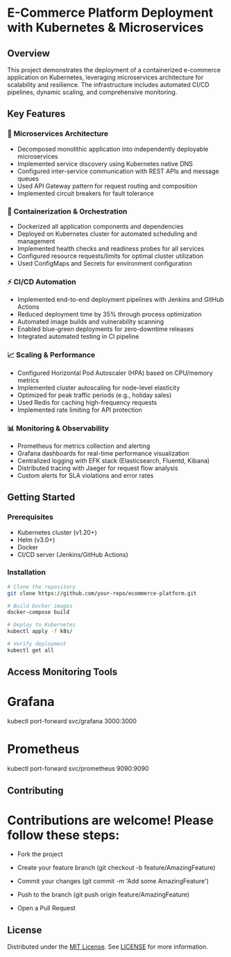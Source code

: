 # E-Commerce Platform Deployment with Kubernetes & Microservices

## Overview
This project demonstrates the deployment of a containerized e-commerce application on Kubernetes, leveraging microservices architecture for scalability and resilience. The infrastructure includes automated CI/CD pipelines, dynamic scaling, and comprehensive monitoring.

## Key Features

### 🧩 Microservices Architecture
- Decomposed monolithic application into independently deployable microservices
- Implemented service discovery using Kubernetes native DNS
- Configured inter-service communication with REST APIs and message queues
- Used API Gateway pattern for request routing and composition
- Implemented circuit breakers for fault tolerance

### 🐳 Containerization & Orchestration
- Dockerized all application components and dependencies
- Deployed on Kubernetes cluster for automated scheduling and management
- Implemented health checks and readiness probes for all services
- Configured resource requests/limits for optimal cluster utilization
- Used ConfigMaps and Secrets for environment configuration

### ⚡ CI/CD Automation
- Implemented end-to-end deployment pipelines with Jenkins and GitHub Actions
- Reduced deployment time by 35% through process optimization
- Automated image builds and vulnerability scanning
- Enabled blue-green deployments for zero-downtime releases
- Integrated automated testing in CI pipeline

### 📈 Scaling & Performance
- Configured Horizontal Pod Autoscaler (HPA) based on CPU/memory metrics
- Implemented cluster autoscaling for node-level elasticity
- Optimized for peak traffic periods (e.g., holiday sales)
- Used Redis for caching high-frequency requests
- Implemented rate limiting for API protection

### 📊 Monitoring & Observability
- Prometheus for metrics collection and alerting
- Grafana dashboards for real-time performance visualization
- Centralized logging with EFK stack (Elasticsearch, Fluentd, Kibana)
- Distributed tracing with Jaeger for request flow analysis
- Custom alerts for SLA violations and error rates

## Getting Started

### Prerequisites
- Kubernetes cluster (v1.20+)
- Helm (v3.0+)
- Docker
- CI/CD server (Jenkins/GitHub Actions)

### Installation
```bash
# Clone the repository
git clone https://github.com/your-repo/ecommerce-platform.git

# Build Docker images
docker-compose build

# Deploy to Kubernetes
kubectl apply -f k8s/

# Verify deployment
kubectl get all
```
## Access Monitoring Tools

# Grafana
kubectl port-forward svc/grafana 3000:3000

# Prometheus
kubectl port-forward svc/prometheus 9090:9090

## Contributing
# Contributions are welcome! Please follow these steps:

- Fork the project

- Create your feature branch (git checkout -b feature/AmazingFeature)

- Commit your changes (git commit -m 'Add some AmazingFeature')

- Push to the branch (git push origin feature/AmazingFeature)

- Open a Pull Request

## License
Distributed under the [MIT License](https://choosealicense.com/licenses/mit/). See [LICENSE](https://choosealicense.com/licenses/mit/) for more information.
